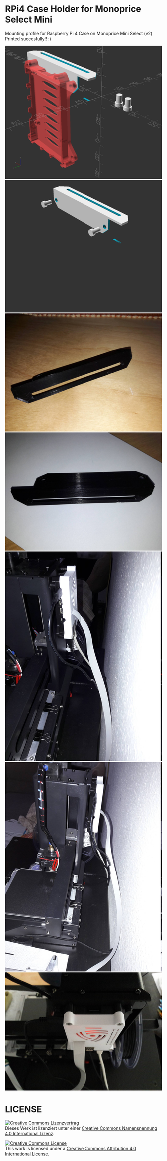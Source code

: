 # RPi4 Case Holder for Monoprice Select Mini

Mounting profile for Raspberry Pi 4 Case on Monoprice Mini Select (v2)
Printed succesfully!! :)


![PICTURE](rpi4case_holder_MPSMv2.png)
<br>
![PICTURE](rpi4case_holder_MPSMv2_01.png)
<br>
![Printed](001.jpg)
<br>
![Printed](002.jpg)
<br>
![Printed](003.jpg)
<br>
![Printed](004.jpg)
<br>
![Printed](005.jpg)
<br>

# LICENSE

<dl>
<a rel="license" href="http://creativecommons.org/licenses/by/4.0/"><img alt="Creative Commons Lizenzvertrag" style="border-width:0" src="https://i.creativecommons.org/l/by/4.0/88x31.png" /></a><br />Dieses Werk ist lizenziert unter einer <a rel="license" href="http://creativecommons.org/licenses/by/4.0/">Creative Commons Namensnennung 4.0 International Lizenz</a>.
</dl>

<dl>
<a rel="license" href="http://creativecommons.org/licenses/by/4.0/"><img alt="Creative Commons License" style="border-width:0" src="https://i.creativecommons.org/l/by/4.0/88x31.png" /></a><br />This work is licensed under a <a rel="license" href="http://creativecommons.org/licenses/by/4.0/">Creative Commons Attribution 4.0 International License</a>.
</dl>
